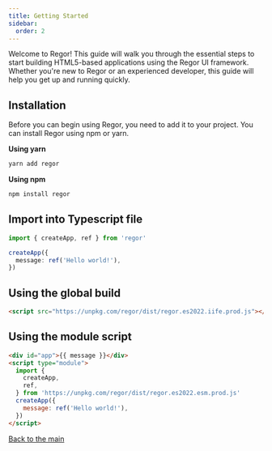 ```yaml
---
title: Getting Started
sidebar:
  order: 2
---
```


Welcome to Regor! This guide will walk you through the essential steps to start building HTML5-based applications using the Regor UI framework. Whether you're new to Regor or an experienced developer, this guide will help you get up and running quickly.

## Installation

Before you can begin using Regor, you need to add it to your project. You can install Regor using npm or yarn.

**Using yarn**

```sh
yarn add regor
```

**Using npm**

```sh
npm install regor
```

## Import into Typescript file

```ts
import { createApp, ref } from 'regor'

createApp({
  message: ref('Hello world!'),
})
```

## Using the global build

```html
<script src="https://unpkg.com/regor/dist/regor.es2022.iife.prod.js"></script>
```

## Using the module script

```html
<div id="app">{{ message }}</div>
<script type="module">
  import {
    createApp,
    ref,
  } from 'https://unpkg.com/regor/dist/regor.es2022.esm.prod.js'
  createApp({
    message: ref('Hello world!'),
  })
</script>
```

[Back to the main](/index)
